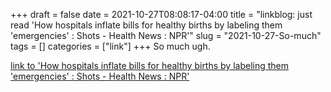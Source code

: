+++draft = falsedate = 2021-10-27T08:08:17-04:00title = "linkblog: just read 'How hospitals inflate bills for healthy births by labeling them 'emergencies' : Shots - Health News : NPR'"slug = "2021-10-27-So-much"tags = []categories = ["link"]+++So much ugh. [link to 'How hospitals inflate bills for healthy births by labeling them 'emergencies' : Shots - Health News : NPR'](https://www.npr.org/sections/health-shots/2021/10/27/1049138668/childbirth-how-hospitals-inflate-bills)